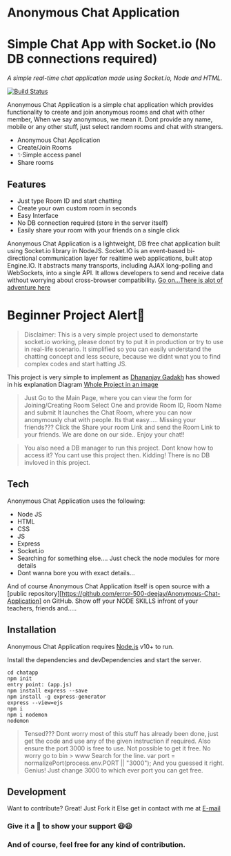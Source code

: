 # Anonymous Chat Application
# Simple Chat App with Socket.io (No DB connections required) 
_A simple real-time chat application made using Socket.io, Node and HTML._

[![Build Status](https://travis-ci.org/joemccann/dillinger.svg?branch=master)](https://travis-ci.org/joemccann/dillinger)

Anonymous Chat Application is a simple chat application which provides functionality to create and join anonymous rooms and chat with other member, When we say anonymous, we mean it. Dont provide any name, mobile or any other stuff, just select random rooms and chat with strangers.

- Anonymous Chat Application
- Create/Join Rooms
- ✨Simple access panel 
- Share rooms
## Features

- Just type Room ID and start chatting
- Create your own custom room in seconds
- Easy Interface
- No DB connection required (store in the server itself)
- Easily share your room with your friends on a single click

Anonymous Chat Application is a lightweight, DB free chat application built using Socket.io library in NodeJS. Socket.IO is an event-based bi-directional communication layer for realtime web applications, built atop Engine.IO. It abstracts many transports, including AJAX long-polling and WebSockets, into a single API. It allows developers to send and receive data without worrying about cross-browser compatibility.
[Go on...There is alot of adventure here](https://socket.io/get-started/)

# Beginner Project Alert🌟
>Disclaimer: This is a very simple project used to demonstarte socket.io working, please donot try to put it in production or try to use in real-life scenario. It simplified so you can easily understand the chatting concept and less secure, because we didnt wnat you to find complex codes and start hatting JS. 



This project is very simple to implement as  [Dhananjay Gadakh](https://github.com/error-500-deejay) has showed in his explanation Diagram [Whole Project in an image](https://github.com/error-500-deejay/Anonymous-Chat-Application/blob/main/explanation-diagrams/SocketConnections.png)

> Just Go to the Main Page, where you can view the form for Joining/Creating Room
> Select One and provide Room ID, Room Name and submit
> It launches the Chat Room, where you can now anonymously chat with people.
> Its that easy.....
> Missing your friends???
> Click the Share your room Link and send the Room Link to your friends.
> We are done on our side.. Enjoy your chat!!


> You also need a DB manager to run this project.
> Dont know how to access it? You cant use this project then.
> Kidding! There is no DB invloved in this project.
## Tech

Anonymous Chat Application uses the following:

- Node JS
- HTML
- CSS
- JS
- Express
- Socket.io
- Searching for something else.... Just check the node modules for more details
- Dont wanna bore you with exact details...

And of course Anonymous Chat Application itself is open source with a [public repository][https://github.com/error-500-deejay/Anonymous-Chat-Application]
 on GitHub. Show off your NODE SKILLS infront of your teachers, friends and.....

## Installation

Anonymous Chat Application  requires [Node.js](https://nodejs.org/) v10+ to run.

Install the dependencies and devDependencies and start the server.

```
cd chatapp
npm init
entry point: (app.js)
npm install express --save
npm install -g express-generator
express --view=ejs 
npm i
npm i nodemon
nodemon
```
> Tensed???
> Dont worry most of this stuff has already been done, just get the code and use any of the given instruction if required. 
>Also ensure the port 3000 is free to use.
> Not possible to get it free. No worry go to bin > www
> Search for the line.
    var port = normalizePort(process.env.PORT || "3000");
> And you guessed it right. Genius! Just change 3000 to which ever port you can get free.

## Development

Want to contribute? Great!
Just Fork it 
Else get in contact with me at [E-mail](gadakh.dhananjay3@gmail.com)

### Give it a 🌟 to show your support 😃😃
### And of course, feel free for any kind of contribution.

